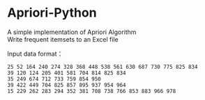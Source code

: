 # Apriori-Python
A simple implementation of Apriori Algorithm  
Write frequent itemsets to an Excel file

Input data format：
```
25 52 164 240 274 328 368 448 538 561 630 687 730 775 825 834 
39 120 124 205 401 581 704 814 825 834 
35 249 674 712 733 759 854 950 
39 422 449 704 825 857 895 937 954 964 
15 229 262 283 294 352 381 708 738 766 853 883 966 978 
```
